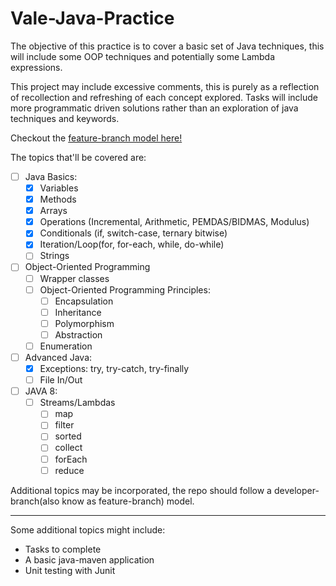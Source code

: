 # Vale-Java-Practice

The objective of this practice is to cover a basic set of Java techniques, this will include some OOP techniques and potentially some Lambda expressions.

This project may include excessive comments, this is purely as a reflection of recollection and refreshing of
each concept explored. Tasks will include more programmatic driven solutions rather than an exploration of
java techniques and keywords.

Checkout the [feature-branch model here!](https://github.com/MorickClive/Vale-JavaBasics-Practice/network)

The topics that'll be covered are:
- [ ] Java Basics:
	- [X] Variables
	- [X] Methods
	- [X] Arrays
	- [X] Operations (Incremental, Arithmetic, PEMDAS/BIDMAS, Modulus)
	- [X] Conditionals (if, switch-case, ternary bitwise)
	- [X] Iteration/Loop(for, for-each, while, do-while)
	- [	] Strings
	
- [ ] Object-Oriented Programming 
  - [ ] Wrapper classes
  - [ ] Object-Oriented Programming Principles:
     - [ ] Encapsulation
     - [ ] Inheritance
     - [ ] Polymorphism
     - [ ] Abstraction
   - [ ] Enumeration
   
- [ ] Advanced Java:
	- [X] Exceptions: try, try-catch, try-finally
	- [ ] File In/Out
	
- [ ] JAVA 8:
	- [ ] Streams/Lambdas
	  - [ ] map
	  - [ ] filter
	  - [ ] sorted
	  - [ ] collect
	  - [ ] forEach
	  - [ ] reduce

Additional topics may be incorporated, the repo should follow a developer-branch(also know as feature-branch)
   model.
   
---

Some additional topics might include:
- Tasks to complete
- A basic java-maven application
- Unit testing with Junit
